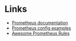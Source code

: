 # Links

- [Prometheus documentation](https://prometheus.io/docs/introduction/overview/)
- [Prometheus config examples](https://grafana.com/docs/grafana-cloud/send-data/metrics/metrics-prometheus/prometheus-config-examples/docker-compose-linux/)
- [Awesome Prometheus Rules](https://samber.github.io/awesome-prometheus-alerts/rules)
